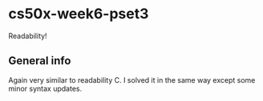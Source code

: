 # cs50x-week6-pset3
Readability!

## General info

Again very similar to readability C. I solved it in the same way except some minor syntax updates.

